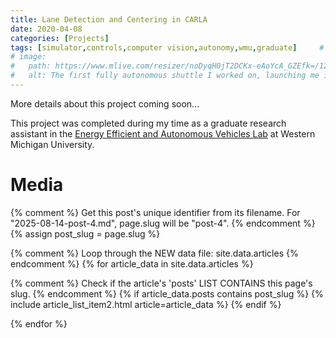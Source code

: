 ```yaml
---
title: Lane Detection and Centering in CARLA
date: 2020-04-08
categories: [Projects]
tags: [simulator,controls,computer vision,autonomy,wmu,graduate]     # TAG names should always be lowercase
# image:
#   path: https://www.mlive.com/resizer/noDyqH0jT2DCKx-eAoYcA_GZEfk=/1280x0/smart/arc-anglerfish-arc2-prod-advancelocal.s3.amazonaws.com/public/YQ7FPT657BCL5A7C6Y4GCJG2RE.jpg
#   alt: The first fully autonomous shuttle I worked on, launching me into the automated vehicle research space.
---
```


More details about this project coming soon...

This project was completed during my time as a graduate research assistant in the [Energy Efficient and Autonomous Vehicles Lab](https://wmich.edu/autonomous-vehicles) at Western Michigan University.

# Media

{% comment %}
Get this post's unique identifier from its filename.
For "2025-08-14-post-4.md", page.slug will be "post-4".
{% endcomment %}
{% assign post_slug = page.slug %}

{% comment %}
Loop through the NEW data file: site.data.articles
{% endcomment %}
{% for article_data in site.data.articles %}

{% comment %}
    Check if the article's 'posts' LIST CONTAINS this page's slug.
{% endcomment %}
{% if article_data.posts contains post_slug %}
{% include article_list_item2.html article=article_data %}
{% endif %}

{% endfor %}